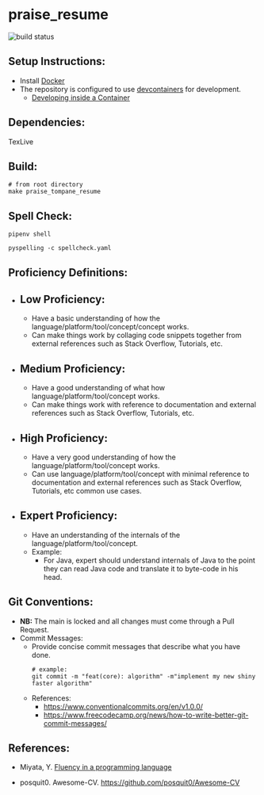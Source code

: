 # praise_resume

![build status](https://github.com/praisetompane/praise_resume/actions/workflows/praise_resume.yaml/badge.svg) <br>

## Setup Instructions:
- Install [Docker](https://docs.docker.com/get-started/)
- The repository is configured to use [devcontainers](https://containers.dev) for development.
    - [Developing inside a Container](https://code.visualstudio.com/docs/devcontainers/containers)

## Dependencies:
TexLive

## Build:

```shell
# from root directory
make praise_tompane_resume
```

## Spell Check:
```shell
pipenv shell
```

```shell
pyspelling -c spellcheck.yaml
```

## Proficiency Definitions:
- ## Low Proficiency: 
    - Have a basic understanding of how the language/platform/tool/concept/concept works.
    - Can make things work by collaging code snippets together from external references such as Stack Overflow, Tutorials, etc.

- ## Medium Proficiency: 
    - Have a good understanding of what how language/platform/tool/concept works.
    - Can make things work with reference to documentation and external references such as Stack Overflow, Tutorials, etc.

- ## High Proficiency: 
    - Have a very good understanding of how the language/platform/tool/concept works.
    - Can use language/platform/tool/concept with minimal reference to documentation and external references such as Stack Overflow, Tutorials, etc common use cases.

- ## Expert Proficiency: 
    - Have an understanding of the internals of the language/platform/tool/concept.
    - Example:
        - For Java, expert should understand internals of Java to the point they can read Java code and translate it to byte-code in his head.

## Git Conventions:
- **NB:** The main is locked and all changes must come through a Pull Request.
- Commit Messages:
    - Provide concise commit messages that describe what you have done.
        ```shell
        # example:
        git commit -m "feat(core): algorithm" -m"implement my new shiny faster algorithm"
        ```
    - References:
        - https://www.conventionalcommits.org/en/v1.0.0/
        - https://www.freecodecamp.org/news/how-to-write-better-git-commit-messages/

## References:
- Miyata, Y. [Fluency in a programming language](https://www.quora.com/What-level-of-fluency-in-a-programming-language-do-you-associate-with-labels-like-proficient-rudimentary-and-the-like)

- posquit0. Awesome-CV. https://github.com/posquit0/Awesome-CV

